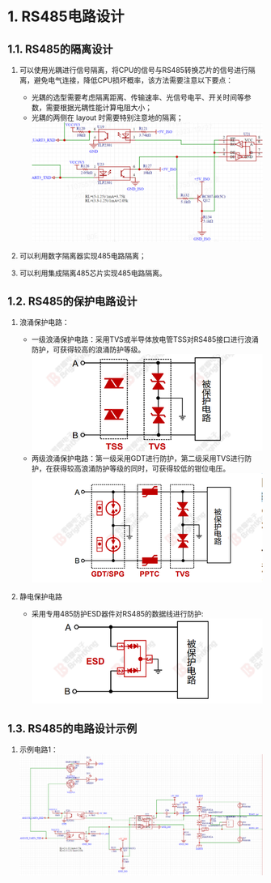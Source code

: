 # 1. RS485电路设计
## 1.1. RS485的隔离设计
1. 可以使用光耦进行信号隔离，将CPU的信号与RS485转换芯片的信号进行隔离，避免电气连接，降低CPU损坏概率，该方法需要注意以下要点：
    - 光耦的选型需要考虑隔离距离、传输速率、光信号电平、开关时间等参数，需要根据光耦性能计算电阻大小；
    - 光耦的两侧在 layout 时需要特别注意地的隔离；
    ![RS485隔离电路设计1](png/RS485隔离电路设计1.png)

2. 可以利用数字隔离器实现485电路隔离；
3. 可以利用集成隔离485芯片实现485电路隔离。

## 1.2. RS485的保护电路设计
1. 浪涌保护电路：
    - 一级浪涌保护电路：采用TVS或半导体放电管TSS对RS485接口进行浪涌防护，可获得较高的浪涌防护等级。
    ![RS485保护电路设计1](png/RS485保护电路设计3.png)
    - 两级浪涌保护电路：第一级采用GDT进行防护，第二级采用TVS进行防护，在获得较高浪涌防护等级的同时，可获得较低的钳位电压。
    ![RS485保护电路设计1](png/RS485保护电路设计1.png)

2. 静电保护电路
    - 采用专用485防护ESD器件对RS485的数据线进行防护:
    ![RS485保护电路设计2](png/RS485保护电路设计2.png)


## 1.3. RS485的电路设计示例
1. 示例电路1：
    ![RS485电路设计示例](png/RS485电路设计示例.png)



